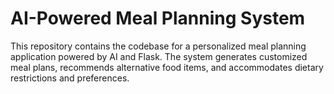 # AI-Powered Meal Planning System
 This repository contains the codebase for a personalized meal planning application powered by AI and Flask. The system generates customized meal plans, recommends alternative food items, and accommodates dietary restrictions and preferences.
